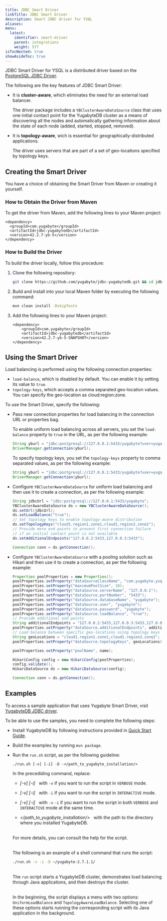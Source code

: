 ```yaml
---
title: JDBC Smart Driver
linkTitle: JDBC Smart Driver
description: Smart JDBC driver for YSQL
aliases:
menu:
  latest:
    identifier: smart-driver
    parent: integrations
    weight: 577
isTocNested: true
showAsideToc: true
---
```


JDBC Smart Driver for YSQL is a distributed driver based on the [PostgreSQL JDBC Driver](https://github.com/pgjdbc/pgjdbc).

The following are the key features of JDBC Smart Driver:

- It is **cluster-aware**, which eliminates the need for an external load balancer.

  The driver package includes a `YBClusterAwareDataSource` class that uses one initial contact point for the YugabyteDB cluster as a means of discovering all the nodes and automatically gathering information about the state of each node (added, started, stopped, removed).

- It is **topology-aware**, wich is essential for geographically-distributed applications.

  The driver uses servers that are part of a set of geo-locations specified by topology keys.

## Creating the Smart Driver

You have a choice of obtaining the Smart Driver from Maven or creating it yourself.

### How to Obtain the Driver from Maven

To get the driver from Maven, add the following lines to your Maven project:

```properties
<dependency>
  <groupId>com.yugabyte</groupId>
  <artifactId>jdbc-yugabytedb</artifactId>
  <version>42.2.7-yb-5</version>
</dependency>
```

### How to Build the Driver

To build the driver locally, follow this procedure:

1. Clone the following repository:

   ```sh
   git clone https://github.com/yugabyte/jdbc-yugabytedb.git && cd jdbc-yugabytedb
   ```

2. Build and install into your local Maven folder by executing the following command:

   ```sh
   mvn clean install -DskipTests
   ```

3. Add the following lines to your Maven project:

   ```properties
   <dependency>
       <groupId>com.yugabyte</groupId>
       <artifactId>jdbc-yugabytedb</artifactId>
       <version>42.2.7-yb-5-SNAPSHOT</version>
   </dependency> 
   ```

## Using the Smart Driver

Load balancing is performed using the following connection properties:

- `load-balance`, which is disabled by default. You can enable it by setting its value to `true`.
- `topology-keys`, which accepts a comma separated geo-location values. You can specify the geo-location as cloud:region:zone.

To use the Smart Driver, specify the following:

- Pass new connection properties for load balancing in the connection URL or properties bag.

  To enable uniform load balancing across all servers, you set the `load-balance` property to `true` in the URL, as per the following example:

  ```java
  String yburl = "jdbc:postgresql://127.0.0.1:5433/yugabyte?user=yugabyte&password=yugabyte&load-balance=true";
  DriverManager.getConnection(yburl);
  ```

  To specify topology keys, you set the `topology-keys` property to comma separated values, as per the following example:

  ```java
  String yburl = "jdbc:postgresql://127.0.0.1:5433/yugabyte?user=yugabyte&password=yugabyte&load-balance=true&topology-keys=cloud1:region1:zone1,cloud1:region1.zone2";
  DriverManager.getConnection(yburl);
  ```

- Configure `YBClusterAwareDataSource` for uniform load balancing and then use it to create a connection, as per the following example:

  ```java
  String jdbcUrl = "jdbc:postgresql://127.0.0.1:5433/yugabyte";
  YBClusterAwareDataSource ds = new YBClusterAwareDataSource();
  ds.setUrl(jdbcUrl);
  ds.setLoadBalance("true");
  // Set topology keys to enable topology-aware distribution
  ds.setTopologyKeys("cloud1.region1.zone1,cloud1.region2.zone2");
  // Provide more end points to prevent first connection failure 
  // if an initial contact point is not available 
  ds.setAdditionalEndpoints("127.0.0.2:5433,127.0.0.3:5433");
  
  Connection conn = ds.getConnection();
  ```

- Configure `YBClusterAwareDataSource` with a pooling solution such as Hikari and then use it to create a connection, as per the following example:

  ```java
  Properties poolProperties = new Properties();
  poolProperties.setProperty("dataSourceClassName", "com.yugabyte.ysql.YBClusterAwareDataSource");
  poolProperties.setProperty("maximumPoolSize", 10);
  poolProperties.setProperty("dataSource.serverName", "127.0.0.1");
  poolProperties.setProperty("dataSource.portNumber", "5433");
  poolProperties.setProperty("dataSource.databaseName", "yugabyte");
  poolProperties.setProperty("dataSource.user", "yugabyte");
  poolProperties.setProperty("dataSource.password", "yugabyte");
  poolProperties.setProperty("dataSource.loadBalance", "true");
  // Provide additional end points
  String additionalEndpoints = "127.0.0.2:5433,127.0.0.3:5433,127.0.0.4:5433,127.0.0.5:5433";
  poolProperties.setProperty("dataSource.additionalEndpoints", additionalEndpoints);
  // Load balance between specific geo-locations using topology keys
  String geoLocations = "cloud1.region1.zone1,cloud1.region2.zone2";
  poolProperties.setProperty("dataSource.topologyKeys", geoLocations);
  
  poolProperties.setProperty("poolName", name);
  
  HikariConfig config = new HikariConfig(poolProperties);
  config.validate();
  HikariDataSource ds = new HikariDataSource(config);
  
  Connection conn = ds.getConnection();
  ```

## Examples

To access a sample application that uses Yugabyte Smart Driver, visit [YugabyteDB JDBC driver](https://github.com/yugabyte/jdbc-yugabytedb).

To be able to use the samples, you need to complete the following steps: 

- Install YugabyteDB by following instructions provided in [Quick Start Guide](https://docs.yugabyte.com/latest/quick-start/install/). 

- Build the examples by running `mvn package`.

- Run the `run.sh` script, as per the following guideline:

  ```
  ./run.sh [-v] [-i] -D -</path_to_yugabyte_installation/>
  ```

  In the precediding command, replace:

  - *[-v] [-i]* &nbsp; with `-v` if you want to run the script in `VERBOSE` mode.

  - *[-v] [-i]* &nbsp; with `-i` if you want to run the script in `INTERACTIVE` mode.

  - *[-v] [-i]* &nbsp; with `-v` `-i` if you want to run the script in both `VERBOSE` and `INTERACTIVE` mode at the same time.

  - *</path_to_yugabyte_installation/>* &nbsp; with the path to the directory where you installed YugabyteDB. 

  <br>For more details, you can consult the help for the script.<br>

  <br> The following is an example of a shell command that runs the script:

  ```sh
  ./run.sh -v -i -D ~/yugabyte-2.7.1.1/
  ```

  <br>The `run` script starts a YugabyteDB cluster, demonstrates load balancing through Java applications, and then destroys the cluster.

  <br>In the beginning, the script displays a menu with two options: `UniformLoadBalance` and `TopologyAwareLoadBalance`. Selecting one of these options starts running the corresponding script with its Java application in the background.